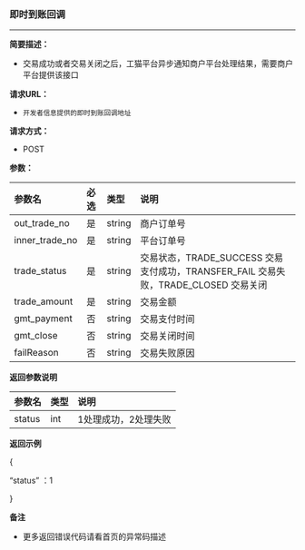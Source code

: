 ### 即时到账回调

---

**简要描述：**

* 交易成功或者交易关闭之后，工猫平台异步通知商户平台处理结果，需要商户平台提供该接口

**请求URL：**

* `开发者信息提供的即时到账回调地址`

**请求方式：**

* POST

**参数：**

| 参数名 | 必选 | 类型 | 说明 |
| :--- | :--- | :--- | :--- |
| out\_trade\_no | 是 | string | 商户订单号 |
| inner\_trade\_no | 是 | string | 平台订单号 |
| trade\_status | 是 | string | 交易状态，TRADE\_SUCCESS 交易支付成功，TRANSFER\_FAIL 交易失败，TRADE\_CLOSED 交易关闭 |
| trade\_amount | 是 | string | 交易金额 |
| gmt\_payment | 否 | string | 交易支付时间 |
| gmt\_close | 否 | string | 交易关闭时间 |
| failReason | 否 | string | 交易失败原因 |

**返回参数说明**

| 参数名 | 类型 | 说明 |
| :--- | :--- | :--- |
| status | int | 1处理成功，2处理失败 |

**返回示例**

{

“status” ：1

}

**备注**

* 更多返回错误代码请看首页的异常码描述



